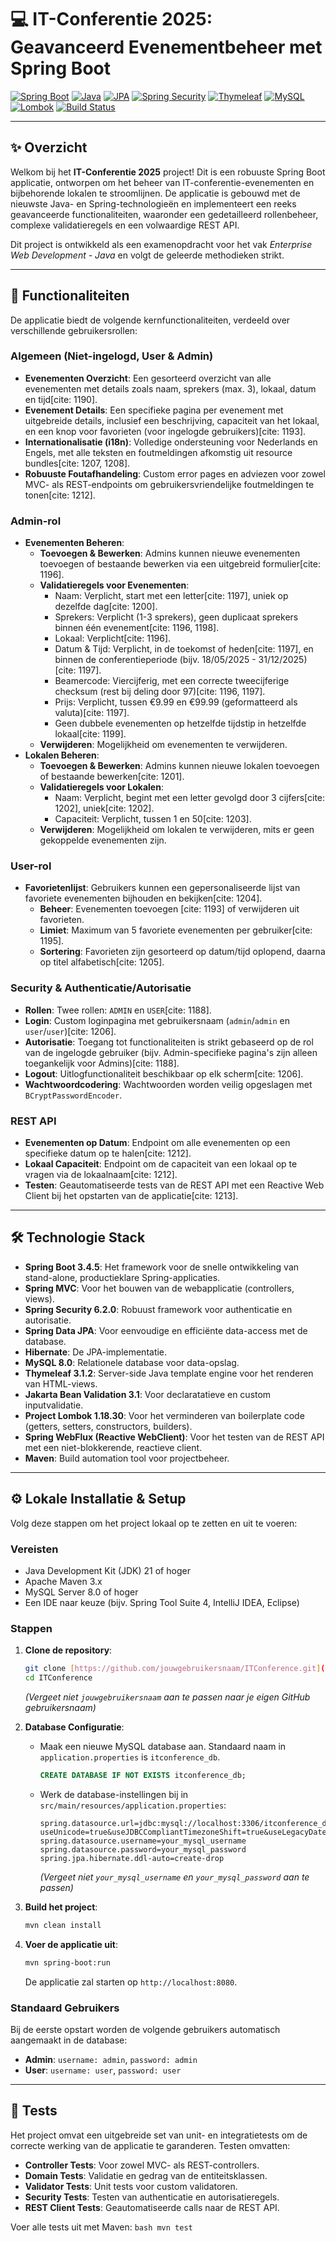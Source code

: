# 💻 IT-Conferentie 2025: Geavanceerd Evenementbeheer met Spring Boot

[![Spring Boot](https://img.shields.io/badge/Spring%20Boot-3.4.5-brightgreen)](https://spring.io/projects/spring-boot)
[![Java](https://img.shields.io/badge/Java-21-red)](https://www.oracle.com/java/technologies/downloads/#jdk21-windows)
[![JPA](https://img.shields.io/badge/JPA-3.1-blue)](https://jakarta.ee/specifications/persistence/3.1/)
[![Spring Security](https://img.shields.io/badge/Spring%20Security-6.2.0-orange)](https://spring.io/projects/spring-security)
[![Thymeleaf](https://img.shields.io/badge/Thymeleaf-3.1.2-005C0F)](https://www.thymeleaf.org/)
[![MySQL](https://img.shields.io/badge/MySQL-8.0-blue)](https://www.mysql.com/)
[![Lombok](https://img.shields.io/badge/Lombok-1.18.30-purple)](https://projectlombok.org/)
[![Build Status](https://github.com/jouwgebruikersnaam/ITConference/actions/workflows/ci.yml/badge.svg)](https://github.com/jouwgebruikersnaam/ITConference/actions/workflows/ci.yml)

---

## ✨ Overzicht

Welkom bij het **IT-Conferentie 2025** project! Dit is een robuuste Spring Boot applicatie, ontworpen om het beheer van IT-conferentie-evenementen en bijbehorende lokalen te stroomlijnen. De applicatie is gebouwd met de nieuwste Java- en Spring-technologieën en implementeert een reeks geavanceerde functionaliteiten, waaronder een gedetailleerd rollenbeheer, complexe validatieregels en een volwaardige REST API.

Dit project is ontwikkeld als een examenopdracht voor het vak *Enterprise Web Development - Java* en volgt de geleerde methodieken strikt.

---

## 🚀 Functionaliteiten

De applicatie biedt de volgende kernfunctionaliteiten, verdeeld over verschillende gebruikersrollen:

### **Algemeen (Niet-ingelogd, User & Admin)**
* **Evenementen Overzicht**: Een gesorteerd overzicht van alle evenementen met details zoals naam, sprekers (max. 3), lokaal, datum en tijd[cite: 1190].
* **Evenement Details**: Een specifieke pagina per evenement met uitgebreide details, inclusief een beschrijving, capaciteit van het lokaal, en een knop voor favorieten (voor ingelogde gebruikers)[cite: 1193].
* **Internationalisatie (i18n)**: Volledige ondersteuning voor Nederlands en Engels, met alle teksten en foutmeldingen afkomstig uit resource bundles[cite: 1207, 1208].
* **Robuuste Foutafhandeling**: Custom error pages en adviezen voor zowel MVC- als REST-endpoints om gebruikersvriendelijke foutmeldingen te tonen[cite: 1212].

### **Admin-rol**
* **Evenementen Beheren**:
    * **Toevoegen & Bewerken**: Admins kunnen nieuwe evenementen toevoegen of bestaande bewerken via een uitgebreid formulier[cite: 1196].
    * **Validatieregels voor Evenementen**:
        * Naam: Verplicht, start met een letter[cite: 1197], uniek op dezelfde dag[cite: 1200].
        * Sprekers: Verplicht (1-3 sprekers), geen duplicaat sprekers binnen één evenement[cite: 1196, 1198].
        * Lokaal: Verplicht[cite: 1196].
        * Datum & Tijd: Verplicht, in de toekomst of heden[cite: 1197], en binnen de conferentieperiode (bijv. 18/05/2025 - 31/12/2025)[cite: 1197].
        * Beamercode: Viercijferig, met een correcte tweecijferige checksum (rest bij deling door 97)[cite: 1196, 1197].
        * Prijs: Verplicht, tussen €9.99 en €99.99 (geformatteerd als valuta)[cite: 1197].
        * Geen dubbele evenementen op hetzelfde tijdstip in hetzelfde lokaal[cite: 1199].
    * **Verwijderen**: Mogelijkheid om evenementen te verwijderen.
* **Lokalen Beheren**:
    * **Toevoegen & Bewerken**: Admins kunnen nieuwe lokalen toevoegen of bestaande bewerken[cite: 1201].
    * **Validatieregels voor Lokalen**:
        * Naam: Verplicht, begint met een letter gevolgd door 3 cijfers[cite: 1202], uniek[cite: 1202].
        * Capaciteit: Verplicht, tussen 1 en 50[cite: 1203].
    * **Verwijderen**: Mogelijkheid om lokalen te verwijderen, mits er geen gekoppelde evenementen zijn.

### **User-rol**
* **Favorietenlijst**: Gebruikers kunnen een gepersonaliseerde lijst van favoriete evenementen bijhouden en bekijken[cite: 1204].
    * **Beheer**: Evenementen toevoegen [cite: 1193] of verwijderen uit favorieten.
    * **Limiet**: Maximum van 5 favoriete evenementen per gebruiker[cite: 1195].
    * **Sortering**: Favorieten zijn gesorteerd op datum/tijd oplopend, daarna op titel alfabetisch[cite: 1205].

### **Security & Authenticatie/Autorisatie**
* **Rollen**: Twee rollen: `ADMIN` en `USER`[cite: 1188].
* **Login**: Custom loginpagina met gebruikersnaam (`admin`/`admin` en `user`/`user`)[cite: 1206].
* **Autorisatie**: Toegang tot functionaliteiten is strikt gebaseerd op de rol van de ingelogde gebruiker (bijv. Admin-specifieke pagina's zijn alleen toegankelijk voor Admins)[cite: 1188].
* **Logout**: Uitlogfunctionaliteit beschikbaar op elk scherm[cite: 1206].
* **Wachtwoordcodering**: Wachtwoorden worden veilig opgeslagen met `BCryptPasswordEncoder`.

### **REST API**
* **Evenementen op Datum**: Endpoint om alle evenementen op een specifieke datum op te halen[cite: 1212].
* **Lokaal Capaciteit**: Endpoint om de capaciteit van een lokaal op te vragen via de lokaalnaam[cite: 1212].
* **Testen**: Geautomatiseerde tests van de REST API met een Reactive Web Client bij het opstarten van de applicatie[cite: 1213].

---

## 🛠️ Technologie Stack

* **Spring Boot 3.4.5**: Het framework voor de snelle ontwikkeling van stand-alone, productieklare Spring-applicaties.
* **Spring MVC**: Voor het bouwen van de webapplicatie (controllers, views).
* **Spring Security 6.2.0**: Robuust framework voor authenticatie en autorisatie.
* **Spring Data JPA**: Voor eenvoudige en efficiënte data-access met de database.
* **Hibernate**: De JPA-implementatie.
* **MySQL 8.0**: Relationele database voor data-opslag.
* **Thymeleaf 3.1.2**: Server-side Java template engine voor het renderen van HTML-views.
* **Jakarta Bean Validation 3.1**: Voor declaratatieve en custom inputvalidatie.
* **Project Lombok 1.18.30**: Voor het verminderen van boilerplate code (getters, setters, constructors, builders).
* **Spring WebFlux (Reactive WebClient)**: Voor het testen van de REST API met een niet-blokkerende, reactieve client.
* **Maven**: Build automation tool voor projectbeheer.

---

## ⚙️ Lokale Installatie & Setup

Volg deze stappen om het project lokaal op te zetten en uit te voeren:

### **Vereisten**
* Java Development Kit (JDK) 21 of hoger
* Apache Maven 3.x
* MySQL Server 8.0 of hoger
* Een IDE naar keuze (bijv. Spring Tool Suite 4, IntelliJ IDEA, Eclipse)

### **Stappen**
1.  **Clone de repository**:
    ```bash
    git clone [https://github.com/jouwgebruikersnaam/ITConference.git](https://github.com/jouwgebruikersnaam/ITConference.git)
    cd ITConference
    ```
    *(Vergeet niet `jouwgebruikersnaam` aan te passen naar je eigen GitHub gebruikersnaam)*

2.  **Database Configuratie**:
    * Maak een nieuwe MySQL database aan. Standaard naam in `application.properties` is `itconference_db`.
        ```sql
        CREATE DATABASE IF NOT EXISTS itconference_db;
        ```
    * Werk de database-instellingen bij in `src/main/resources/application.properties`:
        ```properties
        spring.datasource.url=jdbc:mysql://localhost:3306/itconference_db?useUnicode=true&useJDBCCompliantTimezoneShift=true&useLegacyDatetimeCode=false&serverTimezone=UTC
        spring.datasource.username=your_mysql_username
        spring.datasource.password=your_mysql_password
        spring.jpa.hibernate.ddl-auto=create-drop
        ```
        *(Vergeet niet `your_mysql_username` en `your_mysql_password` aan te passen)*

3.  **Build het project**:
    ```bash
    mvn clean install
    ```

4.  **Voer de applicatie uit**:
    ```bash
    mvn spring-boot:run
    ```
    De applicatie zal starten op `http://localhost:8080`.

### **Standaard Gebruikers**
Bij de eerste opstart worden de volgende gebruikers automatisch aangemaakt in de database:
* **Admin**: `username: admin`, `password: admin`
* **User**: `username: user`, `password: user`

---

## 🧪 Tests

Het project omvat een uitgebreide set van unit- en integratietests om de correcte werking van de applicatie te garanderen. Testen omvatten:

* **Controller Tests**: Voor zowel MVC- als REST-controllers.
* **Domain Tests**: Validatie en gedrag van de entiteitsklassen.
* **Validator Tests**: Unit tests voor custom validatoren.
* **Security Tests**: Testen van authenticatie en autorisatieregels.
* **REST Client Tests**: Geautomatiseerde calls naar de REST API.

Voer alle tests uit met Maven:
​```bash
mvn test
​```
